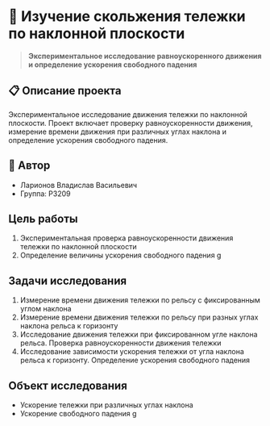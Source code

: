 # 🎯 Изучение скольжения тележки по наклонной плоскости

> **Экспериментальное исследование равноускоренного движения и определение ускорения свободного падения**

## 📋 Описание проекта

Экспериментальное исследование движения тележки по наклонной плоскости. Проект включает проверку равноускоренности движения, измерение времени движения при различных углах наклона и определение ускорения свободного падения.

## 👤 Автор

- Ларионов Владислав Васильевич  
- Группа: P3209  

## Цель работы

1. Экспериментальная проверка равноускоренности движения тележки по наклонной плоскости
2. Определение величины ускорения свободного падения g

## Задачи исследования

1. Измерение времени движения тележки по рельсу с фиксированным углом наклона
2. Измерение времени движения тележки по рельсу при разных углах наклона рельса к горизонту
3. Исследование движения тележки при фиксированном угле наклона рельса. Проверка равноускоренности движения тележки
4. Исследование зависимости ускорения тележки от угла наклона рельса к горизонту. Определение ускорения свободного падения

## Объект исследования

- Ускорение тележки при различных углах наклона
- Ускорение свободного падения g
